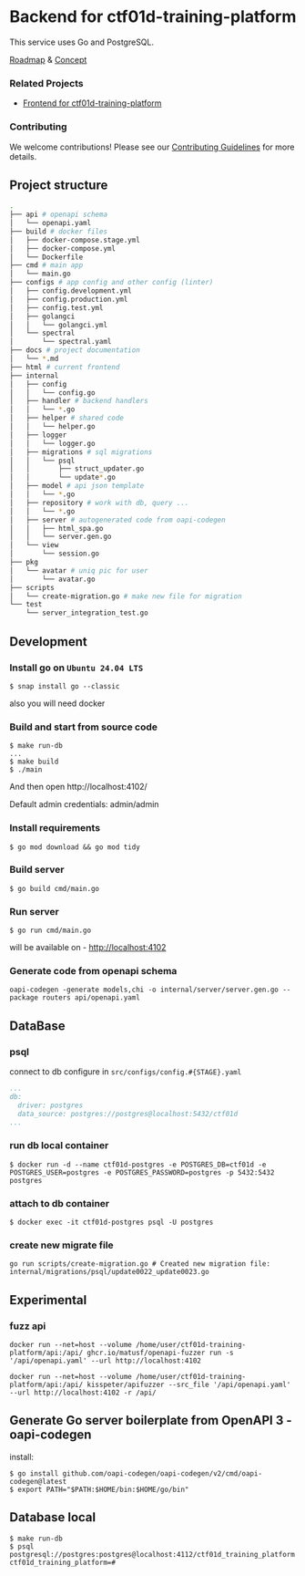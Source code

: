 # Backend for ctf01d-training-platform

This service uses Go and PostgreSQL.

[Roadmap](docs/ROADMAP.md) & [Concept](docs/CONCEPT.md)

### Related Projects
- [Frontend for ctf01d-training-platform](https://github.com/AlexBazh/ctf01d-front/)

### Contributing
We welcome contributions! Please see our [Contributing Guidelines](docs/CONTRIBUTING.md) for more details.

## Project structure

```sh
.
├── api # openapi schema
│   └── openapi.yaml
├── build # docker files
│   ├── docker-compose.stage.yml
│   ├── docker-compose.yml
│   └── Dockerfile
├── cmd # main app
│   └── main.go
├── configs # app config and other config (linter)
│   ├── config.development.yml
│   ├── config.production.yml
│   ├── config.test.yml
│   ├── golangci
│   │   └── golangci.yml
│   └── spectral
│       └── spectral.yaml
├── docs # project documentation
│   └── *.md
├── html # current frontend
├── internal
│   ├── config
│   │   └── config.go
│   ├── handler # backend handlers
│   │   └── *.go
│   ├── helper # shared code
│   │   └── helper.go
│   ├── logger
│   │   └── logger.go
│   ├── migrations # sql migrations
│   │   └── psql
│   │       ├── struct_updater.go
│   │       └── update*.go
│   ├── model # api json template
│   │   └── *.go
│   ├── repository # work with db, query ...
│   │   └── *.go
│   ├── server # autogenerated code from oapi-codegen
│   │   ├── html_spa.go
│   │   └── server.gen.go
│   └── view
│       └── session.go
├── pkg
│   └── avatar # uniq pic for user
│       └── avatar.go
├── scripts
│   └── create-migration.go # make new file for migration
└── test
    └── server_integration_test.go
```

## Development

### Install go on `Ubuntu 24.04 LTS`

```shell
$ snap install go --classic
```

also you will need docker

### Build and start from source code

```shell
$ make run-db
...
$ make build
$ ./main
```

And then open
http://localhost:4102/

Default admin credentials: admin/admin


### Install requirements

```shell
$ go mod download && go mod tidy
```

### Build server

```shell
$ go build cmd/main.go
```

### Run server

```shell
$ go run cmd/main.go
```

will be available on - [http://localhost:4102](http://localhost:4102)


### Generate code from openapi schema

```shell
oapi-codegen -generate models,chi -o internal/server/server.gen.go --package routers api/openapi.yaml
```

## DataBase

### psql

connect to db configure in `src/configs/config.#{STAGE}.yaml`

```yaml
...
db:
  driver: postgres
  data_source: postgres://postgres@localhost:5432/ctf01d
...
```

### run db local container

```shell
$ docker run -d --name ctf01d-postgres -e POSTGRES_DB=ctf01d -e POSTGRES_USER=postgres -e POSTGRES_PASSWORD=postgres -p 5432:5432 postgres
```

### attach to db container

```shell
$ docker exec -it ctf01d-postgres psql -U postgres
```

### create new migrate file

```shell
go run scripts/create-migration.go # Created new migration file: internal/migrations/psql/update0022_update0023.go
```

## Experimental

### fuzz api

```shell
docker run --net=host --volume /home/user/ctf01d-training-platform/api:/api/ ghcr.io/matusf/openapi-fuzzer run -s '/api/openapi.yaml' --url http://localhost:4102

docker run --net=host --volume /home/user/ctf01d-training-platform/api:/api/ kisspeter/apifuzzer --src_file '/api/openapi.yaml' --url http://localhost:4102 -r /api/
```


## Generate Go server boilerplate from OpenAPI 3 - oapi-codegen

install:

```shell
$ go install github.com/oapi-codegen/oapi-codegen/v2/cmd/oapi-codegen@latest
$ export PATH="$PATH:$HOME/bin:$HOME/go/bin"
```


## Database local

```shell
$ make run-db
$ psql postgresql://postgres:postgres@localhost:4112/ctf01d_training_platform
ctf01d_training_platform=#
```
